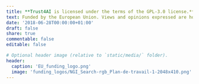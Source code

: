 ```yaml
---
title: **Trust4AI is licensed under the terms of the GPL-3.0 license.**
text: Funded by the European Union. Views and opinions expressed are however those of the author(s) only and do not necessarily reflect those of the European Union or European Commission. Neither the European Union nor the granting authority can be held responsible for them. Funded within the framework of the NGI Search project under grant agreement No 101069364.
date: '2018-06-28T00:00:00+01:00'
draft: false
share: true
commentable: false
editable: false

# Optional header image (relative to `static/media/` folder).
header:
  caption: 'EU_funding_logo.png'
  image: 'funding_logos/NGI_Search-rgb_Plan-de-travail-1-2048x410.png'
---
```


[//]: # (Add your terms here and set `draft: false` to publish it. Otherwise, delete this file if you don't need it.)








